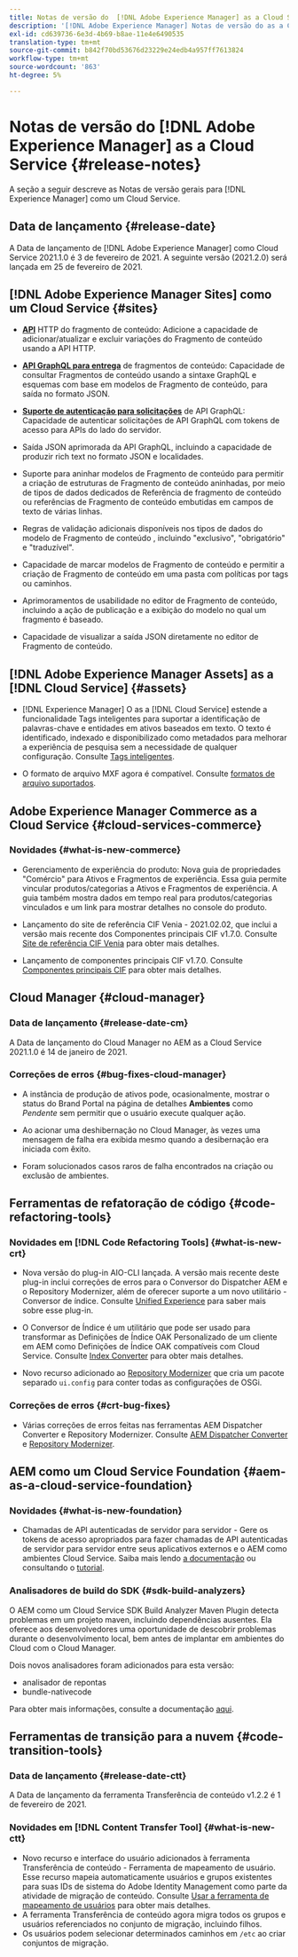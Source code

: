 ```yaml
---
title: Notas de versão do  [!DNL Adobe Experience Manager] as a Cloud Service 2021.1.0.
description: '[!DNL Adobe Experience Manager] Notas de versão do as a Cloud Service para 2021.1.0.'
exl-id: cd639736-6e3d-4b69-b8ae-11e4e6490535
translation-type: tm+mt
source-git-commit: b842f70bd53676d23229e24edb4a957ff7613824
workflow-type: tm+mt
source-wordcount: '863'
ht-degree: 5%

---
```



# Notas de versão do [!DNL Adobe Experience Manager] as a Cloud Service {#release-notes}

A seção a seguir descreve as Notas de versão gerais para [!DNL Experience Manager] como um Cloud Service.

## Data de lançamento {#release-date}

A Data de lançamento de [!DNL Adobe Experience Manager] como Cloud Service 2021.1.0 é 3 de fevereiro de 2021.
A seguinte versão (2021.2.0) será lançada em 25 de fevereiro de 2021.

## [!DNL Adobe Experience Manager Sites] como um Cloud Service  {#sites}

* **[API](/help/assets/content-fragments/assets-api-content-fragments.md)** HTTP do fragmento de conteúdo: Adicione a capacidade de adicionar/atualizar e excluir variações do Fragmento de conteúdo usando a API HTTP.

* **[API GraphQL para entrega](/help/assets/content-fragments/graphql-api-content-fragments.md)** de fragmentos de conteúdo: Capacidade de consultar Fragmentos de conteúdo usando a sintaxe GraphQL e esquemas com base em modelos de Fragmento de conteúdo, para saída no formato JSON.

* **[Suporte de autenticação para solicitações](/help/assets/content-fragments/graphql-authentication-content-fragments.md)** de API GraphQL: Capacidade de autenticar solicitações de API GraphQL com tokens de acesso para APIs do lado do servidor.

* Saída JSON aprimorada da API GraphQL, incluindo a capacidade de produzir rich text no formato JSON e localidades.

* Suporte para aninhar modelos de Fragmento de conteúdo para permitir a criação de estruturas de Fragmento de conteúdo aninhadas, por meio de tipos de dados dedicados de Referência de fragmento de conteúdo ou referências de Fragmento de conteúdo embutidas em campos de texto de várias linhas.

* Regras de validação adicionais disponíveis nos tipos de dados do modelo de Fragmento de conteúdo , incluindo &quot;exclusivo&quot;, &quot;obrigatório&quot; e &quot;traduzível&quot;.

* Capacidade de marcar modelos de Fragmento de conteúdo e permitir a criação de Fragmento de conteúdo em uma pasta com políticas por tags ou caminhos.

* Aprimoramentos de usabilidade no editor de Fragmento de conteúdo, incluindo a ação de publicação e a exibição do modelo no qual um fragmento é baseado.

* Capacidade de visualizar a saída JSON diretamente no editor de Fragmento de conteúdo.


## [!DNL Adobe Experience Manager Assets] as a [!DNL Cloud Service] {#assets}

* [!DNL Experience Manager] O as a  [!DNL Cloud Service] estende a funcionalidade Tags inteligentes para suportar a identificação de palavras-chave e entidades em ativos baseados em texto. O texto é identificado, indexado e disponibilizado como metadados para melhorar a experiência de pesquisa sem a necessidade de qualquer configuração. Consulte [Tags inteligentes](/help/assets/smart-tags.md).

* O formato de arquivo MXF agora é compatível. Consulte [formatos de arquivo suportados](/help/assets/file-format-support.md#video-formats).

## Adobe Experience Manager Commerce as a Cloud Service {#cloud-services-commerce}

### Novidades {#what-is-new-commerce}

* Gerenciamento de experiência do produto: Nova guia de propriedades &quot;Comércio&quot; para Ativos e Fragmentos de experiência. Essa guia permite vincular produtos/categorias a Ativos e Fragmentos de experiência. A guia também mostra dados em tempo real para produtos/categorias vinculados e um link para mostrar detalhes no console do produto.

* Lançamento do site de referência CIF Venia - 2021.02.02, que inclui a versão mais recente dos Componentes principais CIF v1.7.0. Consulte [Site de referência CIF Venia](https://github.com/adobe/aem-cif-guides-venia/releases/tag/venia-2021.02.02) para obter mais detalhes.

* Lançamento de componentes principais CIF v1.7.0. Consulte [Componentes principais CIF](https://github.com/adobe/aem-core-cif-components/releases/tag/core-cif-components-reactor-1.7.0) para obter mais detalhes.

## Cloud Manager {#cloud-manager}

### Data de lançamento {#release-date-cm}

A Data de lançamento do Cloud Manager no AEM as a Cloud Service 2021.1.0 é 14 de janeiro de 2021.

### Correções de erros {#bug-fixes-cloud-manager}

* A instância de produção de ativos pode, ocasionalmente, mostrar o status do Brand Portal na página de detalhes **Ambientes** como *Pendente* sem permitir que o usuário execute qualquer ação.

* Ao acionar uma deshibernação no Cloud Manager, às vezes uma mensagem de falha era exibida mesmo quando a desibernação era iniciada com êxito.

* Foram solucionados casos raros de falha encontrados na criação ou exclusão de ambientes.

## Ferramentas de refatoração de código {#code-refactoring-tools}

### Novidades em [!DNL Code Refactoring Tools] {#what-is-new-crt}

* Nova versão do plug-in AIO-CLI lançada. A versão mais recente deste plug-in inclui correções de erros para o Conversor do Dispatcher AEM e o Repository Modernizer, além de oferecer suporte a um novo utilitário - Conversor de índice. Consulte [Unified Experience](https://experienceleague.adobe.com/docs/experience-manager-cloud-service/moving/refactoring-tools/unified-experience.html?lang=en#benefits) para saber mais sobre esse plug-in.

* O Conversor de Índice é um utilitário que pode ser usado para transformar as Definições de Índice OAK Personalizado de um cliente em AEM como Definições de Índice OAK compatíveis com Cloud Service. Consulte [Index Converter](https://github.com/adobe/aem-cloud-service-source-migration/tree/master/packages/index-converter) para obter mais detalhes.

* Novo recurso adicionado ao [Repository Modernizer](https://github.com/adobe/aem-cloud-service-source-migration/tree/master/packages/repository-modernizer) que cria um pacote separado `ui.config` para conter todas as configurações de OSGi.

### Correções de erros {#crt-bug-fixes}

* Várias correções de erros feitas nas ferramentas AEM Dispatcher Converter e Repository Modernizer. Consulte [AEM Dispatcher Converter](https://github.com/adobe/aem-cloud-service-source-migration/tree/master/packages/dispatcher-converter) e [Repository Modernizer](https://github.com/adobe/aem-cloud-service-source-migration/tree/master/packages/repository-modernizer).

## AEM como um Cloud Service Foundation {#aem-as-a-cloud-service-foundation}

### Novidades {#what-is-new-foundation}

* Chamadas de API autenticadas de servidor para servidor - Gere os tokens de acesso apropriados para fazer chamadas de API autenticadas de servidor para servidor entre seus aplicativos externos e o AEM como ambientes Cloud Service. Saiba mais lendo [a documentação](/help/implementing/developing/introduction/generating-access-tokens-for-server-side-apis.md) ou consultando o [tutorial](https://experienceleague.adobe.com/docs/experience-manager-learn/getting-started-with-aem-headless/authentication/overview.html?lang=en#authentication).

### Analisadores de build do SDK {#sdk-build-analyzers}

O AEM como um Cloud Service SDK Build Analyzer Maven Plugin detecta problemas em um projeto maven, incluindo dependências ausentes. Ela oferece aos desenvolvedores uma oportunidade de descobrir problemas durante o desenvolvimento local, bem antes de implantar em ambientes do Cloud com o Cloud Manager.

Dois novos analisadores foram adicionados para esta versão:

* analisador de repontas
* bundle-nativecode

Para obter mais informações, consulte a documentação [aqui](https://experienceleague.adobe.com/docs/experience-manager-core-components/using/developing/archetype/build-analyzer-maven-plugin.html?lang=en#developing).

## Ferramentas de transição para a nuvem {#code-transition-tools}

### Data de lançamento {#release-date-ctt}

A Data de lançamento da ferramenta Transferência de conteúdo v1.2.2 é 1 de fevereiro de 2021.

### Novidades em [!DNL Content Transfer Tool] {#what-is-new-ctt}

* Novo recurso e interface do usuário adicionados à ferramenta Transferência de conteúdo - Ferramenta de mapeamento de usuário. Esse recurso mapeia automaticamente usuários e grupos existentes para suas IDs de sistema do Adobe Identity Management como parte da atividade de migração de conteúdo. Consulte [Usar a ferramenta de mapeamento de usuários](https://experienceleague.adobe.com/docs/experience-manager-cloud-service/moving/cloud-migration/content-transfer-tool/using-user-mapping-tool.html) para obter mais detalhes.
* A ferramenta Transferência de conteúdo agora migra todos os grupos e usuários referenciados no conjunto de migração, incluindo filhos.
* Os usuários podem selecionar determinados caminhos em `/etc` ao criar conjuntos de migração.
